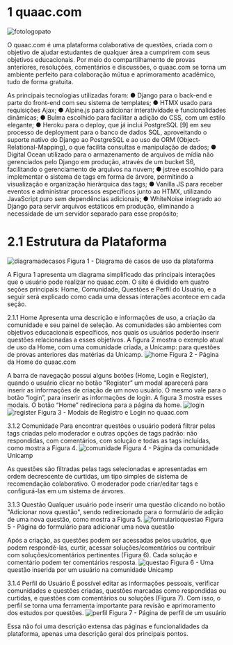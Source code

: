 # 1 quaac.com
![fotologopato](https://github.com/user-attachments/assets/dc8b4ba1-f960-4542-a9cd-a50ca1eeefa4)

O quaac.com é uma plataforma colaborativa de questões, criada com o objetivo de ajudar estudantes de qualquer área a cumprirem com seus objetivos educacionais. Por meio do compartilhamento de provas anteriores, resoluções, comentários e discussões, o quaac.com se torna um ambiente perfeito para colaboração mútua e aprimoramento acadêmico, tudo de forma gratuita.

As principais tecnologias utilizadas foram:
● Django para o back-end e parte do front-end com seu sistema de
templates;
● HTMX usado para requisições Ajax;
● Alpine.js para adicionar interatividade e funcionalidades dinâmicas;
● Bulma escolhido para facilitar a adição do CSS, com um estilo elegante;
● Heroku para o deploy, que já inclui PostgreSQL [9] em seu processo de
deployment para o banco de dados SQL, aproveitando o suporte nativo do
Django ao PostgreSQL e ao uso de ORM (Object-Relational-Mapping), o que
facilita consultas e manipulação de dados;
● Digital Ocean utilizado para o armazenamento de arquivos de mídia não
gerenciados pelo Django em produção, através de um bucket S6, facilitando
o gerenciamento de arquivos na nuvem;
● jstree escolhido para implementar o sistema de tags em forma de árvore,
permitindo a visualização e organização hierárquica das tags;
● Vanilla JS para receber eventos e administrar processos específicos junto ao
HTMX, utilizando JavaScript puro sem dependências adicionais;
● WhiteNoise integrado ao Django para servir arquivos estáticos em
produção, eliminando a necessidade de um servidor separado para esse
propósito;

# 2.1 Estrutura da Plataforma
![diagramadecasos](https://github.com/user-attachments/assets/0ecfc19a-7444-48c3-aaaa-01863ee7d2c1)
Figura 1 - Diagrama de casos de uso da plataforma

A Figura 1 apresenta um diagrama simplificado das principais interações que o usuário pode realizar no quaac.com. O site é dividido em quatro seções principais: Home, Comunidade, Questões e Perfil do Usuário, e a seguir será explicado como cada uma dessas interações acontece em cada seção.

2.1.1 Home 
Apresenta uma descrição e informações de uso, a criação da comunidade e seu painel de seleção. As comunidades são ambientes com objetivos educacionais específicos, nos quais os usuários poderão inserir questões relacionadas a esses objetivos. A figura 2 mostra o exemplo atual de uso da Home, com uma comunidade criada, a Unicamp: para questões de provas anteriores das matérias da Unicamp.
![home](https://github.com/user-attachments/assets/3f24460f-0c03-4b09-8644-9bd82486ca10)
Figura 2 - Página da Home do quaac.com

A barra de navegação possui alguns botões (Home, Login e Register), quando o usuário clicar no botão “Register” um modal aparecerá para inserir as informações de criação de um novo usuário. O mesmo vale para o botão “login”, para inserir as informações de login. A figura 3 mostra esses modais. O botão “Home” redireciona para a página da home.
![login](https://github.com/user-attachments/assets/1245d8eb-3925-4040-95f7-b8ddb2b3fa70)
![register](https://github.com/user-attachments/assets/0066c5ca-32f6-41b6-bfb4-fcc318a90cad)
Figura 3 - Modais de Registro e Login no quaac.com

3.1.2 Comunidade
Para encontrar questões o usuário poderá filtrar pelas tags criadas pelo moderador e outras opções de tags padrão: não respondidas, com comentários, com solução e todas as tags incluídas, como mostra a Figura 4. 
![comunidade](https://github.com/user-attachments/assets/c56e90c6-aa71-4cd7-b860-16a19becf0c4)
Figura 4 - Página da comunidade Unicamp

As questões são filtradas pelas tags selecionadas e apresentadas em ordem decrescente de curtidas, um tipo simples de sistema de recomendação colaborativo. O moderador pode criar/editar tags e configurá-las em um sistema de árvores. 

3.1.3 Questão
Qualquer usuário pode inserir uma questão clicando no botão "Adicionar nova questão", sendo redirecionado para o formulário de adição de uma nova questão, como mostra a Figura 5.
![formularioquestao](https://github.com/user-attachments/assets/8c099e2f-d9db-424c-a177-b634d052ab44)
Figura 5 - Página do formulário para adicionar uma nova questão

Após a criação, as questões podem ser acessadas pelos usuários, que podem respondê-las, curtir, acessar soluções/comentários ou contribuir com soluções/comentários pertinentes (Figura 6). Cada solução e comentário podem ter comentários resposta.
![questao](https://github.com/user-attachments/assets/acd95321-b8b3-4cc2-8eab-7f19fbf8ec33)
Figura 6 - Uma questão inserida por um usuário na comunidade Unicamp

3.1.4 Perfil do Usuário
É possível editar as informações pessoais, verificar comunidades e questões criadas, questões marcadas como respondidas ou curtidas, e questões com comentários ou soluções (Figura 7). Com isso, o perfil se torna uma ferramenta importante para revisão e aprimoramento dos estudos por questões.
![perfil](https://github.com/user-attachments/assets/9815e6bc-e26d-4455-9336-826a416613ca)
Figura 7 - Página de perfil de um usuário

Essa não foi uma descrição extensa das páginas e funcionalidades da plataforma, apenas uma descrição geral dos principais pontos.



